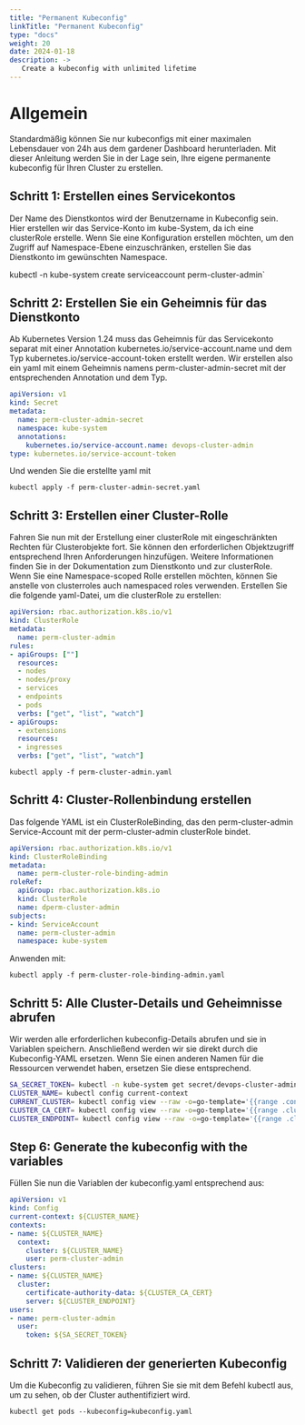 ```yaml
---
title: "Permanent Kubeconfig"
linkTitle: "Permanent Kubeconfig"
type: "docs"
weight: 20
date: 2024-01-18
description: ->
   Create a kubeconfig with unlimited lifetime
---
```


# Allgemein
Standardmäßig können Sie nur kubeconfigs mit einer maximalen Lebensdauer von 24h aus dem gardener Dashboard herunterladen. Mit dieser Anleitung werden Sie in der Lage sein, Ihre eigene permanente kubeconfig für Ihren Cluster zu erstellen.

## Schritt 1: Erstellen eines Servicekontos
Der Name des Dienstkontos wird der Benutzername in Kubeconfig sein. Hier erstellen wir das Service-Konto im kube-System, da ich eine clusterRole erstelle. Wenn Sie eine Konfiguration erstellen möchten, um den Zugriff auf Namespace-Ebene einzuschränken, erstellen Sie das Dienstkonto im gewünschten Namespace.

kubectl -n kube-system create serviceaccount perm-cluster-admin`

## Schritt 2: Erstellen Sie ein Geheimnis für das Dienstkonto
Ab Kubernetes Version 1.24 muss das Geheimnis für das Servicekonto separat mit einer Annotation kubernetes.io/service-account.name und dem Typ kubernetes.io/service-account-token erstellt werden.
Wir erstellen also ein yaml mit einem Geheimnis namens perm-cluster-admin-secret mit der entsprechenden Annotation und dem Typ.

```yaml
apiVersion: v1
kind: Secret
metadata:
  name: perm-cluster-admin-secret
  namespace: kube-system
  annotations:
    kubernetes.io/service-account.name: devops-cluster-admin
type: kubernetes.io/service-account-token
```

Und wenden Sie die erstellte yaml mit

`kubectl apply -f perm-cluster-admin-secret.yaml`

## Schritt 3: Erstellen einer Cluster-Rolle
Fahren Sie nun mit der Erstellung einer clusterRole mit eingeschränkten Rechten für Clusterobjekte fort. Sie können den erforderlichen Objektzugriff entsprechend Ihren Anforderungen hinzufügen. Weitere Informationen finden Sie in der Dokumentation zum Dienstkonto und zur clusterRole.
Wenn Sie eine Namespace-scoped Rolle erstellen möchten, können Sie anstelle von clusterroles auch namespaced roles verwenden.
Erstellen Sie die folgende yaml-Datei, um die clusterRole zu erstellen:

```yaml
apiVersion: rbac.authorization.k8s.io/v1
kind: ClusterRole
metadata:
  name: perm-cluster-admin
rules:
- apiGroups: [""]
  resources:
  - nodes
  - nodes/proxy
  - services
  - endpoints
  - pods
  verbs: ["get", "list", "watch"]
- apiGroups:
  - extensions
  resources:
  - ingresses
  verbs: ["get", "list", "watch"]
```

`kubectl apply -f perm-cluster-admin.yaml`

## Schritt 4: Cluster-Rollenbindung erstellen
Das folgende YAML ist ein ClusterRoleBinding, das den perm-cluster-admin Service-Account mit der perm-cluster-admin clusterRole bindet.

```yaml
apiVersion: rbac.authorization.k8s.io/v1
kind: ClusterRoleBinding
metadata:
  name: perm-cluster-role-binding-admin
roleRef:
  apiGroup: rbac.authorization.k8s.io
  kind: ClusterRole
  name: dperm-cluster-admin
subjects:
- kind: ServiceAccount
  name: perm-cluster-admin
  namespace: kube-system
```

Anwenden mit:

`kubectl apply -f perm-cluster-role-binding-admin.yaml`

## Schritt 5: Alle Cluster-Details und Geheimnisse abrufen

Wir werden alle erforderlichen kubeconfig-Details abrufen und sie in Variablen speichern. Anschließend werden wir sie direkt durch die Kubeconfig-YAML ersetzen.
Wenn Sie einen anderen Namen für die Ressourcen verwendet haben, ersetzen Sie diese entsprechend.

```bash
SA_SECRET_TOKEN= kubectl -n kube-system get secret/devops-cluster-admin-secret -o=go-template='{{.data.token}}' | base64 --decode
CLUSTER_NAME= kubectl config current-context
CURRENT_CLUSTER= kubectl config view --raw -o=go-template='{{range .contexts}}{{if eq .name "'''${CLUSTER_NAME}'''"}}{{ index .context "cluster" }}{{end}}{{end}}'
CLUSTER_CA_CERT= kubectl config view --raw -o=go-template='{{range .clusters}}{{if eq .name "'''${CURRENT_CLUSTER}'''"}}"{{with index .cluster "certificate-authority-data" }}{{.}}{{end}}"{{ end }}{{ end }}'
CLUSTER_ENDPOINT= kubectl config view --raw -o=go-template='{{range .clusters}}{{if eq .name "'''${CURRENT_CLUSTER}'''"}}{{ .cluster.server }}{{end}}{{ end }}'
```

## Step 6: Generate the kubeconfig with the variables

Füllen Sie nun die Variablen der kubeconfig.yaml entsprechend aus:

```yaml
apiVersion: v1
kind: Config
current-context: ${CLUSTER_NAME}
contexts:
- name: ${CLUSTER_NAME}
  context:
    cluster: ${CLUSTER_NAME}
    user: perm-cluster-admin
clusters:
- name: ${CLUSTER_NAME}
  cluster:
    certificate-authority-data: ${CLUSTER_CA_CERT}
    server: ${CLUSTER_ENDPOINT}
users:
- name: perm-cluster-admin
  user:
    token: ${SA_SECRET_TOKEN}
```

## Schritt 7: Validieren der generierten Kubeconfig

Um die Kubeconfig zu validieren, führen Sie sie mit dem Befehl kubectl aus, um zu sehen, ob der Cluster authentifiziert wird.

`kubectl get pods --kubeconfig=kubeconfig.yaml`